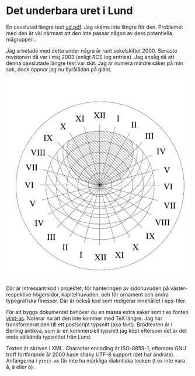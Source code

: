 # Det underbara uret i Lund

En oavslutad längre text [ud.pdf](ud.pdf).  Jag skäms inte längre för
den.  Problemet med den är väl närmast att den inte passar någon av
dess potentiella mågrupper...

Jag arbetade med detta under några år runt sekelskiftet 2000. Senaste
revisionen då var i maj 2003 (enligt RCS log entries). Jag ansåg då
att denna oavslutade längre text var skit. Jag är numera mindre säker
på min sak, dock öppnar jag nu byrålådan på glänt.

![astrolabium](astrolabium2.svg)

Där är intressant kod i projektet, för hanteringen av sidohuvuden på
väster- respektive högersidor, kapitelhuvuden, och för ornament och
andra typografiska finesser. Där är också kod som redigerar innehållet
i eps-filer.

För att bygga dokumentet behöver du en massa extra saker som t ex
fonten [yinit-as](https://ctan.org/pkg/yinit-as?lang=en). Noterar nu
att den inte kommer med TeX längre. Jag har transformerat den till ett
postscript typsnitt (aka font). Brödtexten är i Berling antikva, som
är en kommersiell typsnitt jag köpt eftersom det är det enda välkända
typsnittet från Lund.

Texten är skriven i XML. Character encoding är ISO-8859-1, eftersom
GNU troff fortfarande år 2000 hade shaky UTF-8 support (det har
ändrats). Anfangerna i `yinit-as` får inte ha märkliga diakritiska
tecken (t ex inte vara å, ä eller ö).
